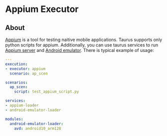 # Appium Executor

## About
[Appium](http://appium.io) is a tool for testing naitive mobile applications.
Taurus supports only python scripts for appium. Additionally, you can use taurus services to run [Appium server](Services.md#Appium-Loader) and [Android emulator](Services.md#Android-Emulator-Loader).
There is typical example of usage:
 
```yaml
---
execution:
- executor: appium
  scenario: ap_scen

scenarios:
  ap_scen:
    script: test_appium_script.py

services:
- appium-loader
- android-emulator-loader

modules:
  android-emulator-loader:
    avd: android10_arm128
```  

